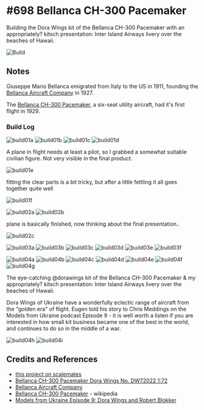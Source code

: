 # #698 Bellanca CH-300 Pacemaker

Building the Dora Wings kit of the Bellanca CH-300 Pacemaker with an appropriately? kitsch presentation: Inter Island Airways livery over the beaches of Hawaii.

![Build](./assets/Pacemaker_build.jpg?raw=true)

## Notes

Giuseppe Mario Bellanca emigrated from Italy to the US in 1911, founding the
[Bellanca Aircraft Company](https://en.wikipedia.org/wiki/AviaBellanca_Aircraft)
in 1927.

The [Bellanca CH-300 Pacemaker](https://en.wikipedia.org/wiki/Bellanca_CH-300_Pacemaker),
a six-seat utility aircraft, had it's first flight in 1929.

### Build Log

![build01a](./assets/build01a.jpg?raw=true)
![build01b](./assets/build01b.jpg?raw=true)
![build01c](./assets/build01c.jpg?raw=true)
![build01d](./assets/build01d.jpg?raw=true)

A plane in flight needs at least a pilot, so I grabbed a somewhat suitable civilian figure. Not very visible in the final product.

![build01e](./assets/build01e.jpg?raw=true)

fitting the clear parts is a bit tricky, but after a little fettling it all goes together quite well

![build01f](./assets/build01f.jpg?raw=true)

![build02a](./assets/build02a.jpg?raw=true)
![build02b](./assets/build02b.jpg?raw=true)

plane is basically finished, now thinking about the final presentation..

![build02c](./assets/build02c.jpg?raw=true)

![build03a](./assets/build03a.jpg?raw=true)
![build03b](./assets/build03b.jpg?raw=true)
![build03c](./assets/build03c.jpg?raw=true)
![build03d](./assets/build03d.jpg?raw=true)
![build03e](./assets/build03e.jpg?raw=true)
![build03f](./assets/build03f.jpg?raw=true)

![build04a](./assets/build04a.jpg?raw=true)
![build04b](./assets/build04b.jpg?raw=true)
![build04c](./assets/build04c.jpg?raw=true)
![build04d](./assets/build04d.jpg?raw=true)
![build04e](./assets/build04e.jpg?raw=true)
![build04f](./assets/build04f.jpg?raw=true)
![build04g](./assets/build04g.jpg?raw=true)

The eye-catching @dorawings kit of the Bellanca CH-300 Pacemaker & my appropriately? kitsch presentation: Inter Island Airways livery over the beaches of Hawaii.

Dora Wings of Ukraine have a wonderfully eclectic range of aircraft from the "golden era" of flight.
Eugen told his story to Chris Meddings on the Models from Ukraine podcast Episode 9 - it is well worth a listen if you are interested in how small kit business became one of the best in the world, and continues to do so in the middle of a war.

![build04h](./assets/build04h.jpg?raw=true)
![build04i](./assets/build04i.jpg?raw=true)

## Credits and References

* [this project on scalemates](https://www.scalemates.com/profiles/mate.php?id=74137&p=projects&project=135292)
* [Bellanca CH-300 Pacemaker Dora Wings No. DW72022 1:72](https://www.scalemates.com/kits/dora-wings-dw72022-bellanca-ch-300-pacemaker--1211956)
* [Bellanca Aircraft Company](https://en.wikipedia.org/wiki/AviaBellanca_Aircraft)
* [Bellanca CH-300 Pacemaker](https://en.wikipedia.org/wiki/Bellanca_CH-300_Pacemaker) - wikipedia
* [Models from Ukraine Episode 9: Dora Wings and Robert Blokker](https://modelsfromukraine.buzzsprout.com/2035660/12319440-episode-9-dora-wings-and-robert-blokker)
